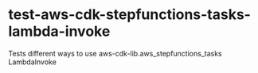 # test-aws-cdk-stepfunctions-tasks-lambda-invoke
Tests different ways to use aws-cdk-lib.aws_stepfunctions_tasks LambdaInvoke
